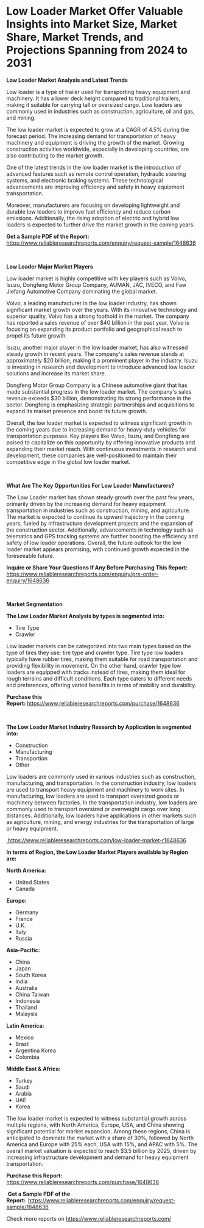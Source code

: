 <p><h1>Low Loader Market Offer Valuable Insights into Market Size, Market Share, Market Trends, and Projections Spanning from 2024 to 2031</h1></p><p><strong>Low Loader Market Analysis and Latest Trends</strong></p>
<p><p>Low loader is a type of trailer used for transporting heavy equipment and machinery. It has a lower deck height compared to traditional trailers, making it suitable for carrying tall or oversized cargo. Low loaders are commonly used in industries such as construction, agriculture, oil and gas, and mining.</p><p>The low loader market is expected to grow at a CAGR of 4.5% during the forecast period. The increasing demand for transportation of heavy machinery and equipment is driving the growth of the market. Growing construction activities worldwide, especially in developing countries, are also contributing to the market growth.</p><p>One of the latest trends in the low loader market is the introduction of advanced features such as remote control operation, hydraulic steering systems, and electronic braking systems. These technological advancements are improving efficiency and safety in heavy equipment transportation.</p><p>Moreover, manufacturers are focusing on developing lightweight and durable low loaders to improve fuel efficiency and reduce carbon emissions. Additionally, the rising adoption of electric and hybrid low loaders is expected to further drive the market growth in the coming years.</p></p>
<p><strong>Get a Sample PDF of the Report:&nbsp;</strong> <a href="https://www.reliableresearchreports.com/enquiry/request-sample/1648636">https://www.reliableresearchreports.com/enquiry/request-sample/1648636</a></p>
<p>&nbsp;</p>
<p><strong>Low Loader Major Market Players</strong></p>
<p><p>Low loader market is highly competitive with key players such as Volvo, Isuzu, Dongfeng Motor Group Company, AUMAN, JAC, IVECO, and Faw Jiefang Automotive Company dominating the global market. </p><p>Volvo, a leading manufacturer in the low loader industry, has shown significant market growth over the years. With its innovative technology and superior quality, Volvo has a strong foothold in the market. The company has reported a sales revenue of over $40 billion in the past year. Volvo is focusing on expanding its product portfolio and geographical reach to propel its future growth.</p><p>Isuzu, another major player in the low loader market, has also witnessed steady growth in recent years. The company's sales revenue stands at approximately $20 billion, making it a prominent player in the industry. Isuzu is investing in research and development to introduce advanced low loader solutions and increase its market share.</p><p>Dongfeng Motor Group Company is a Chinese automotive giant that has made substantial progress in the low loader market. The company's sales revenue exceeds $30 billion, demonstrating its strong performance in the sector. Dongfeng is emphasizing strategic partnerships and acquisitions to expand its market presence and boost its future growth.</p><p>Overall, the low loader market is expected to witness significant growth in the coming years due to increasing demand for heavy-duty vehicles for transportation purposes. Key players like Volvo, Isuzu, and Dongfeng are poised to capitalize on this opportunity by offering innovative products and expanding their market reach. With continuous investments in research and development, these companies are well-positioned to maintain their competitive edge in the global low loader market.</p></p>
<p>&nbsp;</p>
<p><strong>What Are The Key Opportunities For Low Loader Manufacturers?</strong></p>
<p><p>The Low Loader market has shown steady growth over the past few years, primarily driven by the increasing demand for heavy equipment transportation in industries such as construction, mining, and agriculture. The market is expected to continue its upward trajectory in the coming years, fueled by infrastructure development projects and the expansion of the construction sector. Additionally, advancements in technology such as telematics and GPS tracking systems are further boosting the efficiency and safety of low loader operations. Overall, the future outlook for the low loader market appears promising, with continued growth expected in the foreseeable future.</p></p>
<p><strong>Inquire or Share Your Questions If Any Before Purchasing This Report:</strong> <a href="https://www.reliableresearchreports.com/enquiry/pre-order-enquiry/1648636">https://www.reliableresearchreports.com/enquiry/pre-order-enquiry/1648636</a></p>
<p>&nbsp;</p>
<p><strong>Market Segmentation</strong></p>
<p><strong>The Low Loader Market Analysis by types is segmented into:</strong></p>
<p><ul><li>Tire Type</li><li>Crawler</li></ul></p>
<p><p>Low loader markets can be categorized into two main types based on the type of tires they use: tire type and crawler type. Tire type low loaders typically have rubber tires, making them suitable for road transportation and providing flexibility in movement. On the other hand, crawler type low loaders are equipped with tracks instead of tires, making them ideal for rough terrains and difficult conditions. Each type caters to different needs and preferences, offering varied benefits in terms of mobility and durability.</p></p>
<p><strong>Purchase this Report:&nbsp;</strong><a href="https://www.reliableresearchreports.com/purchase/1648636">https://www.reliableresearchreports.com/purchase/1648636</a></p>
<p>&nbsp;</p>
<p><strong>The Low Loader Market Industry Research by Application is segmented into:</strong></p>
<p><ul><li>Construction</li><li>Manufacturing</li><li>Transportion</li><li>Other</li></ul></p>
<p><p>Low loaders are commonly used in various industries such as construction, manufacturing, and transportation. In the construction industry, low loaders are used to transport heavy equipment and machinery to work sites. In manufacturing, low loaders are used to transport oversized goods or machinery between factories. In the transportation industry, low loaders are commonly used to transport oversized or overweight cargo over long distances. Additionally, low loaders have applications in other markets such as agriculture, mining, and energy industries for the transportation of large or heavy equipment.</p></p>
<p><a href="https://www.reliableresearchreports.com/low-loader-market-r1648636">&nbsp;https://www.reliableresearchreports.com/low-loader-market-r1648636</a></p>
<p><strong>In terms of Region, the Low Loader Market Players available by Region are:</strong></p>
<p>
    <p> <strong> North America: </strong>
        <ul>
            <li>United States</li>
            <li>Canada</li>
        </ul>
        </p> 
    <p> <strong> Europe: </strong>
        <ul>
            <li>Germany</li>
            <li>France</li>
            <li>U.K.</li>
            <li>Italy</li>
            <li>Russia</li>
        </ul>
        </p> 
    <p> <strong> Asia-Pacific: </strong>
        <ul>
            <li>China</li>
            <li>Japan</li>
            <li>South Korea</li>
            <li>India</li>
            <li>Australia</li>
            <li>China Taiwan</li>
            <li>Indonesia</li>
            <li>Thailand</li>
            <li>Malaysia</li>
        </ul>
        </p> 
    <p> <strong> Latin America: </strong>
        <ul>
            <li>Mexico</li>
            <li>Brazil</li>
            <li>Argentina Korea</li>
            <li>Colombia</li>
        </ul>
        </p> 
    <p> <strong> Middle East & Africa: </strong>
        <ul>
            <li>Turkey</li>
            <li>Saudi</li>
            <li>Arabia</li>
            <li>UAE</li>
            <li>Korea</li>
        </ul>
    </p>
    </p>
<p><p>The low loader market is expected to witness substantial growth across multiple regions, with North America, Europe, USA, and China showing significant potential for market expansion. Among these regions, China is anticipated to dominate the market with a share of 30%, followed by North America and Europe with 25% each, USA with 15%, and APAC with 5%. The overall market valuation is expected to reach $3.5 billion by 2025, driven by increasing infrastructure development and demand for heavy equipment transportation.</p></p>
<p><strong>Purchase this Report: </strong><a href="https://www.reliableresearchreports.com/purchase/1648636">https://www.reliableresearchreports.com/purchase/1648636</a></p>
<p>&nbsp;<strong>Get a Sample PDF of the Report:&nbsp;&nbsp;</strong><a href="https://www.reliableresearchreports.com/enquiry/request-sample/1648636">https://www.reliableresearchreports.com/enquiry/request-sample/1648636</a></p>
<p><strong></strong></p>
<p>Check more reports on <a href="https://www.reliableresearchreports.com/">https://www.reliableresearchreports.com/</a></p>